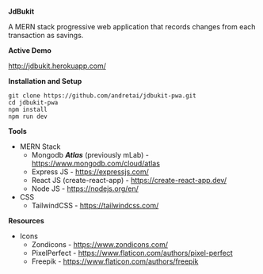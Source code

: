 **JdBukit**

A MERN stack progressive web application that records changes from each transaction as savings.

**Active Demo**

http://jdbukit.herokuapp.com/

**Installation and Setup**
```
git clone https://github.com/andretai/jdbukit-pwa.git
cd jdbukit-pwa
npm install
npm run dev
```

**Tools**
- MERN Stack
  - Mongodb **_Atlas_** (previously mLab) - https://www.mongodb.com/cloud/atlas
  - Express JS - https://expressjs.com/
  - React JS (create-react-app) - https://create-react-app.dev/
  - Node JS - https://nodejs.org/en/
- CSS
  - TailwindCSS - https://tailwindcss.com/

**Resources**
- Icons
  - Zondicons - https://www.zondicons.com/
  - PixelPerfect - https://www.flaticon.com/authors/pixel-perfect
  - Freepik - https://www.flaticon.com/authors/freepik
